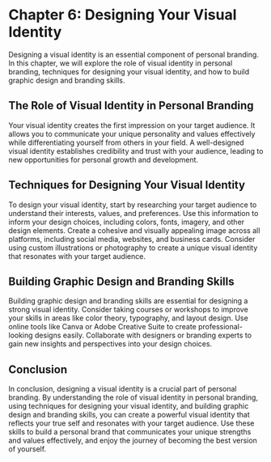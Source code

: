 Chapter 6: Designing Your Visual Identity
=========================================

Designing a visual identity is an essential component of personal branding. In this chapter, we will explore the role of visual identity in personal branding, techniques for designing your visual identity, and how to build graphic design and branding skills.

The Role of Visual Identity in Personal Branding
------------------------------------------------

Your visual identity creates the first impression on your target audience. It allows you to communicate your unique personality and values effectively while differentiating yourself from others in your field. A well-designed visual identity establishes credibility and trust with your audience, leading to new opportunities for personal growth and development.

Techniques for Designing Your Visual Identity
---------------------------------------------

To design your visual identity, start by researching your target audience to understand their interests, values, and preferences. Use this information to inform your design choices, including colors, fonts, imagery, and other design elements. Create a cohesive and visually appealing image across all platforms, including social media, websites, and business cards. Consider using custom illustrations or photography to create a unique visual identity that resonates with your target audience.

Building Graphic Design and Branding Skills
-------------------------------------------

Building graphic design and branding skills are essential for designing a strong visual identity. Consider taking courses or workshops to improve your skills in areas like color theory, typography, and layout design. Use online tools like Canva or Adobe Creative Suite to create professional-looking designs easily. Collaborate with designers or branding experts to gain new insights and perspectives into your design choices.

Conclusion
----------

In conclusion, designing a visual identity is a crucial part of personal branding. By understanding the role of visual identity in personal branding, using techniques for designing your visual identity, and building graphic design and branding skills, you can create a powerful visual identity that reflects your true self and resonates with your target audience. Use these skills to build a personal brand that communicates your unique strengths and values effectively, and enjoy the journey of becoming the best version of yourself.
